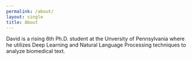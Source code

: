 ```yaml
---
permalink: /about/
layout: single
title: About
---
```


David is a rising 6th Ph.D. student at the Unversity of Pennsylvania where he utilizes Deep Learning and Natural Language Processing techniques to analyze biomedical text.